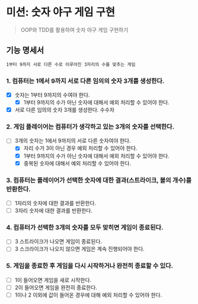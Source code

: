 # 미션: 숫자 야구 게임 구현
> OOP와 TDD를 활용하여 숫자 야구 게임 구현하기

## 기능 명세서
```markdown
1부터 9까지 서로 다른 수로 이루어진 3자리의 수를 맞추는 게임
```

### 1. 컴퓨터는 1에서 9까지 서로 다른 임의의 숫자 3개를 생성한다.
- [x] 숫자는 1부터 9까지의 수여야 한다.
  - [x] 1부터 9까지의 수가 아닌 숫자에 대해서 예외 처리할 수 있어야 한다.
- [x] 서로 다른 임의의 숫자 3개를 생성한다.
수수자
### 2. 게임 플레이어는 컴퓨터가 생각하고 있는 3개의 숫자를 선택한다.
- [ ] 3개의 숫자는 1에서 9까지의 서로 다른 숫자여야 한다.
  - [x] 자리 수가 3이 아닌 경우 예외 처리할 수 있어야 한다.
  - [x] 1부터 9까지의 수가 아닌 숫자에 대해서 예외 처리할 수 있어야 한다.
  - [x] 중복된 숫자에 대해서 예외 처리할 수 있어야 한다.

### 3. 컴퓨터는 플레이어가 선택한 숫자에 대한 결과(스트라이크, 볼의 개수)를 반환한다.
- [ ] 1자리의 숫자에 대한 결과를 반환한다.
- [ ] 3자리 숫자에 대한 결과를 반환한다.

### 4. 컴퓨터가 선택한 3개의 숫자를 모두 맞히면 게임이 종료된다.
- [ ] 3 스트라이크가 나오면 게임이 종료된다.
- [ ] 3 스크라이크가 나오지 않으면 게임은 계속 진행되어야 한다.

### 5. 게임을 종료한 후 게임을 다시 시작하거나 완전히 종료할 수 있다.
- [ ] 1이 들어오면 게임을 새로 시작한다.
- [ ] 2이 들어오면 게임을 완전히 종료한다.
- [ ] 1이나 2 이외에 값이 들어온 경우에 대해 예외 처리할 수 있어야 한다.